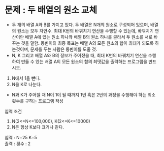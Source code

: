 <h1>문제 : 두 배열의 원소 교체</h1>

* 두 개의 배열 A와 B를 가지고 있다. 두 배열은 N개의 원소로 구성되어 있으며, 배열의 원소는 모두 자연수. 최대 K번의 바꿔치기 연산을 수행할 수 있는데, 바꿔치기 연산이란 배열 A에 있는 원소 하나와 배열 B의 원소 하나를 골라서 두 원소를 서로 바꾸는 것을 말함. 동빈이의 최종 목표는 배열 A의 모든 원소의 합이 최대가 되도록 하는것이며, 문제를 푸는 사람은 동빈이를 도울 것. 
* N, K 그리고 배열 A와 B의 정보가 주어졌을 때, 최대 K번의 바꿔치기 연산을 수행하여 만들 수 있는 배열 A의 모든 원소의 합의 최댓값을 출력하는 프로그램을 만드시오.

1. N에서 1을 뺀다.
2. N을 K로 나눈다.

- N과 K가 주어질 때 N이 1이 될 때까지 1번 혹은 2번의 과정을 수행해야 하는 최소 횟수를 구하는 프로그램 작성

입력 조건
1. N(2<=N<=100,000), K(2<=K<=10000)
2. N은 항상 K보다 크거나 같다.

입력 : N=25 K=5 <BR>
출력 : 횟수 : 2

